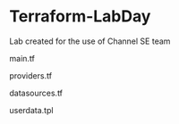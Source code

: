 # Terraform-LabDay
Lab created for the use of Channel SE team


main.tf

providers.tf

datasources.tf

userdata.tpl